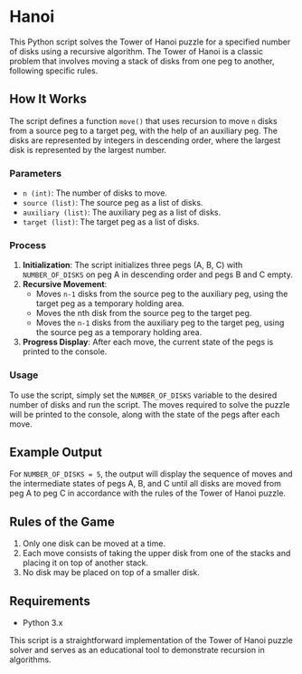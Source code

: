 # Hanoi

This Python script solves the Tower of Hanoi puzzle for a specified number of disks using a recursive algorithm. The Tower of Hanoi is a classic problem that involves moving a stack of disks from one peg to another, following specific rules.

## How It Works

The script defines a function `move()` that uses recursion to move `n` disks from a source peg to a target peg, with the help of an auxiliary peg. The disks are represented by integers in descending order, where the largest disk is represented by the largest number.

### Parameters

- `n (int)`: The number of disks to move.
- `source (list)`: The source peg as a list of disks.
- `auxiliary (list)`: The auxiliary peg as a list of disks.
- `target (list)`: The target peg as a list of disks.

### Process

1. **Initialization**: The script initializes three pegs (A, B, C) with `NUMBER_OF_DISKS` on peg A in descending order and pegs B and C empty.
2. **Recursive Movement**:
   - Moves `n-1` disks from the source peg to the auxiliary peg, using the target peg as a temporary holding area.
   - Moves the nth disk from the source peg to the target peg.
   - Moves the `n-1` disks from the auxiliary peg to the target peg, using the source peg as a temporary holding area.
3. **Progress Display**: After each move, the current state of the pegs is printed to the console.

### Usage

To use the script, simply set the `NUMBER_OF_DISKS` variable to the desired number of disks and run the script. The moves required to solve the puzzle will be printed to the console, along with the state of the pegs after each move.

## Example Output

For `NUMBER_OF_DISKS = 5`, the output will display the sequence of moves and the intermediate states of pegs A, B, and C until all disks are moved from peg A to peg C in accordance with the rules of the Tower of Hanoi puzzle.

## Rules of the Game

1. Only one disk can be moved at a time.
2. Each move consists of taking the upper disk from one of the stacks and placing it on top of another stack.
3. No disk may be placed on top of a smaller disk.

## Requirements

- Python 3.x

This script is a straightforward implementation of the Tower of Hanoi puzzle solver and serves as an educational tool to demonstrate recursion in algorithms.
